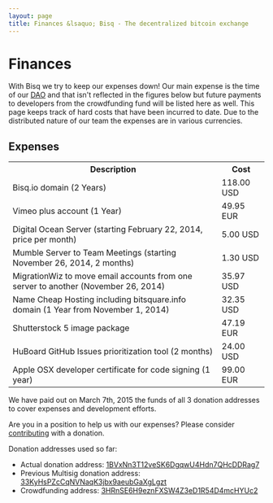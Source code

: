 ```yaml
---
layout: page
title: Finances &lsaquo; Bisq - The decentralized bitcoin exchange
---
```

# Finances

With Bisq we try to keep our expenses down! Our main expense is the time of our [DAO](/dao/) and that isn't reflected in the figures below but future payments to developers from the crowdfunding fund will be listed here as well. This page keeps track of hard costs that have been incurred to date. Due to the distributed nature of our team the expenses are in various currencies.

## Expenses
<table style="margin-top: 0.5em;" width="100%">
  <tbody>
  <tr>
    <th>Description</th>
    <th>Cost</th>
  </tr>
  <tr>
    <td>Bisq.io domain (2 Years)</td>
    <td>118.00 USD</td>
  </tr>
  <tr>
    <td>Vimeo plus account (1 Year)</td>
    <td>49.95 EUR</td>
  </tr>
  <tr>
    <td>Digital Ocean Server (starting February 22, 2014, price per month)</td>
    <td>5.00 USD</td>
  </tr>
  <tr>
    <td>Mumble Server to Team Meetings (starting November 26, 2014, 2 months)</td>
    <td>1.30 USD</td>
  </tr>
  <tr>
    <td>MigrationWiz to move email accounts from one server to another (November 26, 2014)</td>
    <td>35.97 USD</td>
  </tr>
  <tr>
    <td>Name Cheap Hosting including bitsquare.info domain (1 Year from November 1, 2014)</td>
    <td>32.35 USD</td>
  </tr>
  <tr>
    <td>Shutterstock 5 image package</td>
    <td>47.19 EUR</td>
  </tr>
  <tr>
    <td>HuBoard GitHub Issues prioritization tool (2 months)</td>
    <td>24.00 USD</td>
  </tr>
  <tr>
    <td>Apple OSX developer certificate for code signing (1 year)</td>
    <td>99.00 EUR</td>
  </tr>
  <p>
  </p>
  </tbody>
</table>

We have paid out on March 7th, 2015 the funds of all 3 donation addresses to cover expenses and development efforts.

Are you in a position to help us with our expenses? Please consider [contributing](/contribute/) with a donation.

Donation addresses used so far:

 - Actual donation address: [1BVxNn3T12veSK6DgqwU4Hdn7QHcDDRag7](https://blockchain.info/address/1BVxNn3T12veSK6DgqwU4Hdn7QHcDDRag7)
 - Previous Multisig donation address: [33KyHsPZcCqNVNaqK3jbx9aeubGaXgLgzt](https://blockchain.info/address/33KyHsPZcCqNVNaqK3jbx9aeubGaXgLgzt)
 - Crowdfunding address: [3HRnSE6H9eznFXSW4Z3eD1R54D4mcHYUc2](https://blockchain.info/address/3HRnSE6H9eznFXSW4Z3eD1R54D4mcHYUc2)

